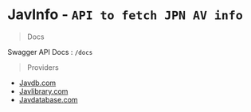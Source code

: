 # JavInfo - `API to fetch JPN AV info`

> Docs

Swagger API Docs : `/docs`

> Providers

- [Javdb.com](https://javdb.com/)
- [Javlibrary.com](https://www.javdatabase.com/)
- [Javdatabase.com](https://www.javlibrary.com/)